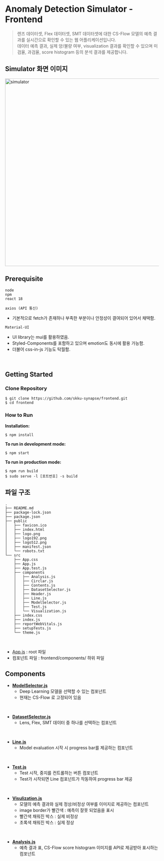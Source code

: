 # Anomaly Detection Simulator - Frontend

> 렌즈 데이터셋, Flex 데이터셋, SMT 데이터셋에 대한 CS-Flow 모델의 예측 결과를 실시간으로 확인할 수 있는 웹 어플리케이션입니다.  
> 데이터 예측 결과, 실제 양/불량 여부, visualization 결과를 확인할 수 있으며 미검율, 과검율, score histogram 등의 분석 결과를 제공합니다.

## Simulator 화면 이미지

<img width="612" alt="simulator" src="https://user-images.githubusercontent.com/79344555/208288209-0e8ca0e8-3121-4ab1-ad23-5ac315a7404d.png">

<br />

## Prerequisite

`node`  
`npm`  
`react 18`

`axios (API 통신)`

- 기본적으로 fetch가 존재하나 부족한 부분이나 안정성이 결여되어 있어서 채택함.

`Material-UI`

- UI library는 mui를 활용하였음.
- Styled-Components를 포함하고 있으며 emotion도 동시에 활용 가능함.
- 더불어 css-in-js 기능도 탁월함.

<br />

## Getting Started

### Clone Repository

```shell script
$ git clone https://github.com/skku-synapse/frontend.git
$ cd frontend
```

### How to Run

**Installation:**

```
$ npm install
```

**To run in development mode:**

```shell script
$ npm start
```

**To run in production mode:**

```shell script
$ npm run build
$ sudo serve -l [포트번호] -s build
```

## 파일 구조

```
.
├── README.md
├── package-lock.json
├── package.json
├── public
│   ├── favicon.ico
│   ├── index.html
│   ├── logo.png
│   ├── logo192.png
│   ├── logo512.png
│   ├── manifest.json
│   └── robots.txt
└── src
    ├── App.css
    ├── App.js
    ├── App.test.js
    ├── components
    │   ├── Analysis.js
    │   ├── Circlar.js
    │   ├── Contents.js
    │   ├── DatasetSelector.js
    │   ├── Header.js
    │   ├── Line.js
    │   ├── ModelSelector.js
    │   ├── Test.js
    │   └── Visualization.js
    ├── index.css
    ├── index.js
    ├── reportWebVitals.js
    ├── setupTests.js
    └── theme.js
```

<br />

- [App.js](https://github.com/skku-synapse/frontend/blob/main/src/App.js) : root 파일
- 컴포넌트 파일 : frontend/components/ 하위 파일

## Components

- **[ModelSelector.js](https://github.com/skku-synapse/frontend/blob/main/src/components/ModelSelector.js)**
  - Deep Learning 모델을 선택할 수 있는 컴포넌트
  - 현재는 CS-Flow 로 고정되어 있음

<br />

- **[DatasetSelector.js](https://github.com/skku-synapse/frontend/blob/main/src/components/DatasetSelector.js)**
  - Lens, Flex, SMT 데이터 중 하나를 선택하는 컴포넌트

<br />

- **[Line.js](https://github.com/skku-synapse/frontend/blob/main/src/components/Line.js)**
  - Model evaluation 시작 시 progress bar를 제공하는 컴포넌트

<br />

- **[Test.js](https://github.com/skku-synapse/frontend/blob/main/src/components/Test.js)**
  - Test 시작, 중지를 컨트롤하는 버튼 컴포넌트
  - Test가 시작되면 Line 컴포넌트가 작동하여 progress bar 제공

<br />

- **[Visulization.js](https://github.com/skku-synapse/frontend/blob/main/src/components/Visulization.js)**
  - 모델의 예측 결과와 실제 정상/비정상 여부를 이미지로 제공하는 컴포넌트
  - image border가 빨간색 : 예측이 잘못 되었음을 표시
  - 빨간색 채워진 박스 : 실제 비정상
  - 초록색 채워진 박스 : 실제 정상

<br />

- **[Analysis.js](https://github.com/skku-synapse/frontend/blob/main/src/components/Analysis.js)**
  - 예측 결과 표, CS-Flow score histogram 이미지를 API로 제공받아 표시하는 컴포넌트
